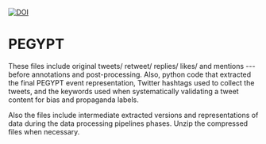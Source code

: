 [![DOI](https://zenodo.org/badge/524155950.svg)](https://zenodo.org/badge/latestdoi/524155950)
# PEGYPT

These files include original tweets/ retweet/ replies/ likes/ and mentions --- before annotations and post-processing. Also, python code that extracted the final PEGYPT event representation, Twitter hashtags used to collect the tweets, and the keywords used when systematically validating a tweet content for bias and propaganda labels.

Also the files include intermediate extracted versions and representations of data during the data processing pipelines phases. Unzip the compressed files when necessary.
